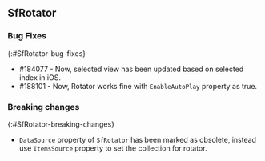 ## SfRotator

### Bug Fixes
{:#SfRotator-bug-fixes} 

* \#184077 - Now, selected view has been updated based on selected index in iOS.
* \#188101 - Now, Rotator works fine with `EnableAutoPlay` property as true.

### Breaking changes
{:#SfRotator-breaking-changes}

* `DataSource` property of `SfRotator` has been marked as obsolete, instead use `ItemsSource` property to set the collection for rotator.

